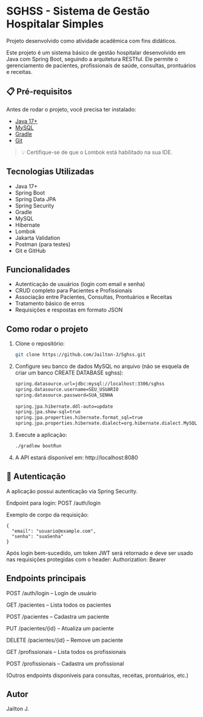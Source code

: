 # SGHSS - Sistema de Gestão Hospitalar Simples

Projeto desenvolvido como atividade acadêmica com fins didáticos.

Este projeto é um sistema básico de gestão hospitalar desenvolvido em Java com Spring Boot, seguindo a arquitetura RESTful. Ele permite o gerenciamento de pacientes, profissionais de saúde, consultas, prontuários e receitas.

## 📋 Pré-requisitos

Antes de rodar o projeto, você precisa ter instalado:

- [Java 17+](https://www.oracle.com/java/technologies/javase-downloads.html)
- [MySQL](https://dev.mysql.com/downloads/)
- [Gradle](https://gradle.org/install/)
- [Git](https://git-scm.com/)

> 💡 Certifique-se de que o Lombok está habilitado na sua IDE.

## Tecnologias Utilizadas

- Java 17+
- Spring Boot
- Spring Data JPA
- Spring Security
- Gradle
- MySQL
- Hibernate
- Lombok
- Jakarta Validation
- Postman (para testes)
- Git e GitHub

## Funcionalidades

- Autenticação de usuários (login com email e senha)
- CRUD completo para Pacientes e Profissionais
- Associação entre Pacientes, Consultas, Prontuários e Receitas
- Tratamento básico de erros
- Requisições e respostas em formato JSON

## Como rodar o projeto

1. Clone o repositório:

   ```bash
   git clone https://github.com/Jailton-J/Sghss.git

2. Configure seu banco de dados MySQL no arquivo (não se esquela de criar um banco CREATE DATABASE sghss):
   ```bash
   spring.datasource.url=jdbc:mysql://localhost:3306/sghss
   spring.datasource.username=SEU_USUARIO
   spring.datasource.password=SUA_SENHA
    
   spring.jpa.hibernate.ddl-auto=update
   spring.jpa.show-sql=true
   spring.jpa.properties.hibernate.format_sql=true
   spring.jpa.properties.hibernate.dialect=org.hibernate.dialect.MySQL8Dialect


4. Execute a aplicação:
    ```bash
   ./gradlew bootRun

6. A API estará disponível em:
  http://localhost:8080

## 🔐 Autenticação
A aplicação possui autenticação via Spring Security.

Endpoint para login:
POST /auth/login

Exemplo de corpo da requisição:
```
{
  "email": "usuario@example.com",
  "senha": "suaSenha"
}
```
Após login bem-sucedido, um token JWT será retornado e deve ser usado nas requisições protegidas com o header:
Authorization: Bearer <TOKEN>

## Endpoints principais
POST /auth/login – Login de usuário

GET /pacientes – Lista todos os pacientes

POST /pacientes – Cadastra um paciente

PUT /pacientes/{id} – Atualiza um paciente

DELETE /pacientes/{id} – Remove um paciente

GET /profissionais – Lista todos os profissionais

POST /profissionais – Cadastra um profissional

(Outros endpoints disponíveis para consultas, receitas, prontuários, etc.)

## Autor
Jailton J.

